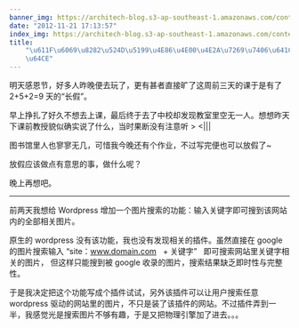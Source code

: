 ```yaml
---
banner_img: https://architech-blog.s3-ap-southeast-1.amazonaws.com/content/images/uploads/2012/11/Screen-Shot-2012-11-21-at-4.54.01-PM.png
date: "2012-11-21 17:13:57"
index_img: https://architech-blog.s3-ap-southeast-1.amazonaws.com/content/images/uploads/2012/11/Screen-Shot-2012-11-21-at-4.54.01-PM.png
title:
    "\u611F\u6069\u8282\u524D\u5199\u4E86\u4E00\u4E2A\u7269\u7406\u641C\u7D22\u5F15\
    \u64CE"
---
```


明天感恩节，好多人昨晚便去玩了，更有甚者直接旷了这周前三天的课于是有了 2+5+2=9 天的“长假”。

早上挣扎了好久不想去上课，最后终于去了中校却发现教室里空无一人。想想昨天下课前教授貌似确实说了什么，当时果断没有注意听 > <|||

图书馆里人也寥寥无几，可惜我今晚还有个作业，不过写完便也可以放假了~

放假应该做点有意思的事，做什么呢？

晚上再想吧。

---

前两天我想给 Wordpress 增加一个图片搜索的功能：输入关键字即可搜到该网站内的全部相关图片。

原生的 wordpress 没有该功能，我也没有发现相关的插件。虽然直接在 google 的图片搜索输入 “site：www.domain.com   + 关键字”   即可搜索网站里关键字相关的图片， 但这样只能搜到被 google 收录的图片，搜索结果缺乏即时性与完整性。

于是我决定把这个功能写成个插件试试，另外该插件可以让用户搜索任意 wordpress 驱动的网站里的图片，不只是装了该插件的网站。不过插件弄到一半，我感觉光是搜索图片不够有趣，于是又把物理引擎加了进去。。。
